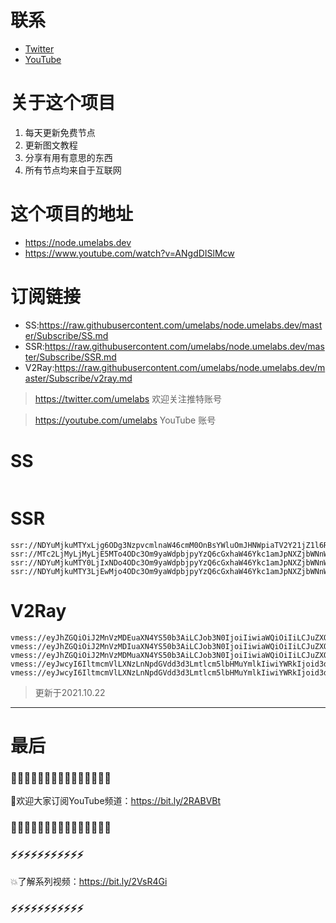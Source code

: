 # 联系
* [Twitter](https://twitter.com/UmeLabs)
* [YouTube](https://www.youtube.com/UmeLabs?sub_confirmation=1)


# 关于这个项目
1. 每天更新免费节点
2. 更新图文教程
3. 分享有用有意思的东西
4. 所有节点均来自于互联网

# 这个项目的地址

* https://node.umelabs.dev
* https://www.youtube.com/watch?v=ANgdDISlMcw

# 订阅链接

* SS:https://raw.githubusercontent.com/umelabs/node.umelabs.dev/master/Subscribe/SS.md
* SSR:https://raw.githubusercontent.com/umelabs/node.umelabs.dev/master/Subscribe/SSR.md
* V2Ray:https://raw.githubusercontent.com/umelabs/node.umelabs.dev/master/Subscribe/v2ray.md

> https://twitter.com/umelabs 欢迎关注推特账号

> https://youtube.com/umelabs YouTube 账号

# SS

```http

```

# SSR

```http
ssr://NDYuMjkuMTYxLjg6ODg3NzpvcmlnaW46cmM0OnBsYWluOmJHNWpiaTV2Y21jZ1l6RS8_b2Jmc3BhcmFtPSZyZW1hcmtzPTVMLUU1NzJYNXBhdlNRJmdyb3VwPVRHNWpiaTV2Y21j
ssr://MTc2LjMyLjMyLjE5MTo4ODc3Om9yaWdpbjpyYzQ6cGxhaW46Ykc1amJpNXZjbWNnWXpFLz9vYmZzcGFyYW09JnJlbWFya3M9NUwtRTU3Mlg1cGF2U2cmZ3JvdXA9VEc1amJpNXZjbWM
ssr://NDYuMjkuMTY0LjIxNDo4ODc3Om9yaWdpbjpyYzQ6cGxhaW46Ykc1amJpNXZjbWNnWXpFLz9vYmZzcGFyYW09JnJlbWFya3M9NUwtRTU3Mlg1cGF2U3cmZ3JvdXA9VEc1amJpNXZjbWM
ssr://NDYuMjkuMTY3LjEwMjo4ODc3Om9yaWdpbjpyYzQ6cGxhaW46Ykc1amJpNXZjbWNnWXpFLz9vYmZzcGFyYW09JnJlbWFya3M9NUwtRTU3Mlg1cGF2VEEmZ3JvdXA9VEc1amJpNXZjbWM
```

# V2Ray

```http
vmess://eyJhZGQiOiJ2MnVzMDEuaXN4YS50b3AiLCJob3N0IjoiIiwiaWQiOiIiLCJuZXQiOiJ3cyIsInBhdGgiOiJcL3JheSIsInBvcnQiOiI0NDMiLCJwcyI6ImlzeC55dC0wMSIsInRscyI6InRscyIsInYiOjIsImFpZCI6MCwidHlwZSI6Im5vbmUifQo=
vmess://eyJhZGQiOiJ2MnVzMDIuaXN4YS50b3AiLCJob3N0IjoiIiwiaWQiOiIiLCJuZXQiOiJ3cyIsInBhdGgiOiJcL3JheSIsInBvcnQiOiI0NDMiLCJwcyI6ImlzeC55dC0wMiIsInRscyI6InRscyIsInYiOjIsImFpZCI6MCwidHlwZSI6Im5vbmUifQo=
vmess://eyJhZGQiOiJ2MnVzMDMuaXN4YS50b3AiLCJob3N0IjoiIiwiaWQiOiIiLCJuZXQiOiJ3cyIsInBhdGgiOiJcL3JheSIsInBvcnQiOiI0NDMiLCJwcyI6ImlzeC55dC0wMyIsInRscyI6InRscyIsInYiOjIsImFpZCI6MCwidHlwZSI6Im5vbmUifQo=
vmess://eyJwcyI6IltmcmVlLXNzLnNpdGVdd3d3Lmtlcm5lbHMuYmlkIiwiYWRkIjoid3d3Lmtlcm5lbHMuYmlkIiwicG9ydCI6IjQ0MyIsImlkIjoiZGZiNGZmMDQtN2I5Ny1jMGQ3LWU5YjEtNWE2MGE0MmMxYTQ3IiwiYWlkIjoiMCIsIm5ldCI6IndzIiwidHlwZSI6Im5vbmUiLCJob3N0IjoiL3dzIiwidGxzIjoidGxzIn0=
vmess://eyJwcyI6IltmcmVlLXNzLnNpdGVdd3d3Lmtlcm5lbHMuYmlkIiwiYWRkIjoid3d3Lmtlcm5lbHMuYmlkIiwicG9ydCI6IjgwIiwiaWQiOiJkNDg5MmUzOS1lNzRmLTc4ZTctYTM5Ny00OTc0NjgzMWU4M2QiLCJhaWQiOiIwIiwibmV0Ijoid3MiLCJ0eXBlIjoibm9uZSIsImhvc3QiOiIvd3MiLCJ0bHMiOiJub25lIn0=
```



> 更新于2021.10.22

---

# 最后
### 🌸🌸🌸🌸🌸🌸🌸🌸🌸🌸🌸🌸🌸🌸🌸

👏欢迎大家订阅YouTube频道：https://bit.ly/2RABVBt

### 🌸🌸🌸🌸🌸🌸🌸🌸🌸🌸🌸🌸🌸🌸🌸



### ⚡️⚡️⚡️⚡️⚡️⚡️⚡️⚡️⚡️⚡️⚡️

💥了解系列视频：https://bit.ly/2VsR4Gi

### ⚡️⚡️⚡️⚡️⚡️⚡️⚡️⚡️⚡️⚡️⚡️